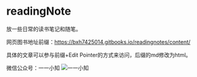 # readingNote

放一些日常的读书笔记和随笔。

网页图书地址前缀：https://bxh7425014.gitbooks.io/readingnotes/content/

具体的文章可以参与前缀+Edit Pointer的方式来访问，后缀的md修改为html。

微信公众号：一一小知
![一一小知](http://upload-images.jianshu.io/upload_images/1124873-644d591886e16dde.jpg?imageMogr2/auto-orient/strip%7CimageView2/2/w/1240)